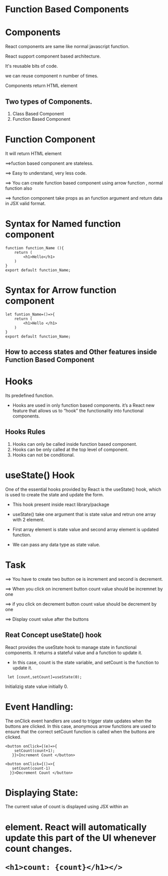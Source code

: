 # Function  Based Components
 
# Components
React components are same like normal javascript function.

React support component based architecture.

It's reusable bits of code.

we can reuse component n number of times.

Components return HTML element

## Two types of Components.
1) Class Based Component
2) Function Based Component

# Function Component
It will return HTML element

==>fuction based component are stateless.

==> Easy to understand, very less code.

==> You can create function based component using arrow function , normal function also

==> function component take props as an function argument and return data in JSX valid format.

# Syntax  for Named function component

```
function function_Name (){
    return (
        <h1>Hello</h1>
    )
}
export default function_Name;
```

# Syntax  for Arrow function component

```
let funtion_Name=()=>{
    return (
        <h1>Hello </h1>
    )
}
export default function_Name;
```

## How to access states and Other features inside Function Based Component

# Hooks
Its predefined function.
* Hooks are used in only function based components.
it’s a React new feature that allows us to “hook” the functionality into functional components.

## Hooks Rules
1) Hooks can only be called inside function based component.
2) Hooks can be only called at the top  level of component.
3) Hooks can not be conditional. 

# useState() Hook
One of the essential hooks provided by React is the useState() hook, which is used to create the state and update the form. 
* This hook present inside react library/package

* useState() take one argument that is state value and retrun one array with 2 element.
* First array element is state value and second array element is updated function.
* We can pass any data type as state value. 
 
 # Task 
 ==> You have to create two button oe is increment and second is decrement.

 ==> When you click on increment button count value should be incremnet by one 

 ==> if you click on decrement button count value should be decrement by one

 ==> Display count value after the buttons 

 ## Reat Concept useState() hook

 React provides the useState hook to manage state in functional components. 
 It returns a stateful value and a function to update it.
  
  * In this case, count is the state variable, and setCount is the function to update it.

  ```
   let [count,setCount]=useState(0);
   ```
Initializig state value initially 0.


# Event Handling:
 The onClick event handlers are used to trigger state updates when the buttons are clicked. 
 In this case, anonymous arrow functions are used to ensure that the correct setCount function is called when the buttons are clicked.
```
<button onClick={(e)=>{
    setCount(count+1);
   }}>Increment Count </button>

```
 ```
<button onClick={()=>{
    setCount(count-1)
   }}>Decrement Count </button>
 ```
 # Displaying State:
  The current value of count is displayed using JSX within an <h1> element. React will automatically update this part of the UI whenever count changes.

  ```
<h1>count: {count}</h1></>
  ```